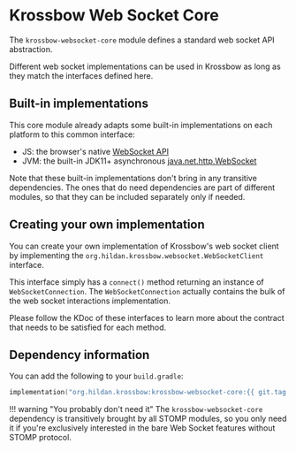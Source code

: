 # Krossbow Web Socket Core

The `krossbow-websocket-core` module defines a standard web socket API abstraction.

Different web socket implementations can be used in Krossbow as long as they match the interfaces defined here.

## Built-in implementations

This core module already adapts some built-in implementations on each platform to this common interface:

- JS: the browser's native [WebSocket API](https://developer.mozilla.org/en-US/docs/Web/API/WebSockets_API)
- JVM: the built-in JDK11+ asynchronous
  [java.net.http.WebSocket](https://docs.oracle.com/en/java/javase/11/docs/api/java.net.http/java/net/http/WebSocket.html)

Note that these built-in implementations don't bring in any transitive dependencies.
The ones that do need dependencies are part of different modules, so that they can be included separately only if
needed.

## Creating your own implementation

You can create your own implementation of Krossbow's web socket client by implementing the
`org.hildan.krossbow.websocket.WebSocketClient` interface.

This interface simply has a `connect()` method returning an instance of `WebSocketConnection`.
The `WebSocketConnection` actually contains the bulk of the web socket interactions implementation.

Please follow the KDoc of these interfaces to learn more about the contract that needs to be satisfied for each method.

## Dependency information

You can add the following to your `build.gradle`:

```kotlin
implementation("org.hildan.krossbow:krossbow-websocket-core:{{ git.tag }}")
```

!!! warning "You probably don't need it"
    The `krossbow-websocket-core` dependency is transitively brought by all STOMP modules, so you only need it if you're
    exclusively interested in the bare Web Socket features without STOMP protocol. 